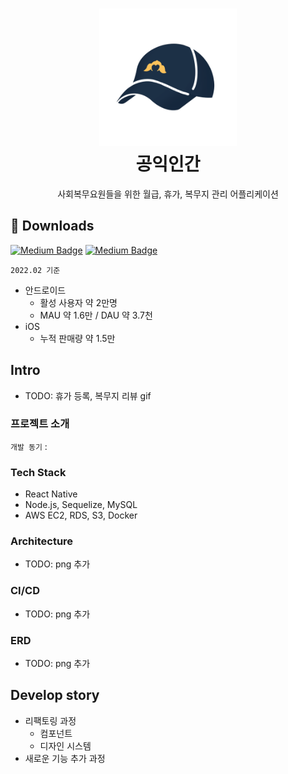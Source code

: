 <!-- <div align='center'>
  <h1>공익인간</h1>
  <p>사회복무요원을 위한 종합 관리 어플리케이션</P>
</div> -->

<h1 align="center">
  <img alt="cgapp logo" src="./images/playstore.png" width="220px"/><br/>
  공익인간
</h1>

<p align="center">사회복무요원들을 위한 월급, 휴가, 복무지 관리 어플리케이션</p>
<p></p>

## 🚀 Downloads

[![Medium Badge](http://img.shields.io/badge/-android-12100E?style=flat&logo=android&link=https://play.google.com/store/apps/details?id=com.project.realproject&hl=ko&gl=US)](https://play.google.com/store/apps/details?id=com.project.realproject&hl=ko&gl=US)
[![Medium Badge](http://img.shields.io/badge/-iOS-12100E?style=flat&logo=apple&link=https://apps.apple.com/kr/app/공익인간/id1551639457)](https://apps.apple.com/kr/app/공익인간/id1551639457)

`2022.02 기준`
- 안드로이드
  - 활성 사용자 약 2만명  
  - MAU 약 1.6만 / DAU 약 3.7천
- iOS
  - 누적 판매량 약 1.5만

## Intro

- TODO: 휴가 등록, 복무지 리뷰 gif

### 프로젝트 소개

`개발 동기` : 

### Tech Stack

- React Native
- Node.js, Sequelize, MySQL
- AWS EC2, RDS, S3, Docker

### Architecture

- TODO: png 추가

### CI/CD

- TODO: png 추가

### ERD
- TODO: png 추가

## Develop story

- 리팩토링 과정
  - 컴포넌트
  - 디자인 시스템
- 새로운 기능 추가 과정
